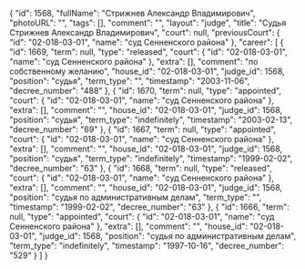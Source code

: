 {
    "id": 1568,
    "fullName": "Стрижнев Александр Владимирович",
    "photoURL": "",
    "tags": [],
    "comment": "",
    "layout": "judge",
    "title": "Судья Стрижнев Александр Владимирович",
    "court": null,
    "previousCourt": {
        "id": "02-018-03-01",
        "name": "суд Сенненского района"
    },
    "career": [
        {
            "id": 1669,
            "term": null,
            "type": "released",
            "court": {
                "id": "02-018-03-01",
                "name": "суд Сенненского района"
            },
            "extra": [],
            "comment": "по собственному желанию",
            "house_id": "02-018-03-01",
            "judge_id": 1568,
            "position": "судья",
            "term_type": "",
            "timestamp": "2003-11-06",
            "decree_number": "488"
        },
        {
            "id": 1670,
            "term": null,
            "type": "appointed",
            "court": {
                "id": "02-018-03-01",
                "name": "суд Сенненского района"
            },
            "extra": [],
            "comment": "",
            "house_id": "02-018-03-01",
            "judge_id": 1568,
            "position": "судья",
            "term_type": "indefinitely",
            "timestamp": "2003-02-13",
            "decree_number": "69"
        },
        {
            "id": 1667,
            "term": null,
            "type": "appointed",
            "court": {
                "id": "02-018-03-01",
                "name": "суд Сенненского района"
            },
            "extra": [],
            "comment": "",
            "house_id": "02-018-03-01",
            "judge_id": 1568,
            "position": "судья",
            "term_type": "indefinitely",
            "timestamp": "1999-02-02",
            "decree_number": "63"
        },
        {
            "id": 1668,
            "term": null,
            "type": "released",
            "court": {
                "id": "02-018-03-01",
                "name": "суд Сенненского района"
            },
            "extra": [],
            "comment": "",
            "house_id": "02-018-03-01",
            "judge_id": 1568,
            "position": "судья по административным делам",
            "term_type": "",
            "timestamp": "1999-02-02",
            "decree_number": "63"
        },
        {
            "id": 1666,
            "term": null,
            "type": "appointed",
            "court": {
                "id": "02-018-03-01",
                "name": "суд Сенненского района"
            },
            "extra": [],
            "comment": "",
            "house_id": "02-018-03-01",
            "judge_id": 1568,
            "position": "судья по административным делам",
            "term_type": "indefinitely",
            "timestamp": "1997-10-16",
            "decree_number": "529"
        }
    ]
}